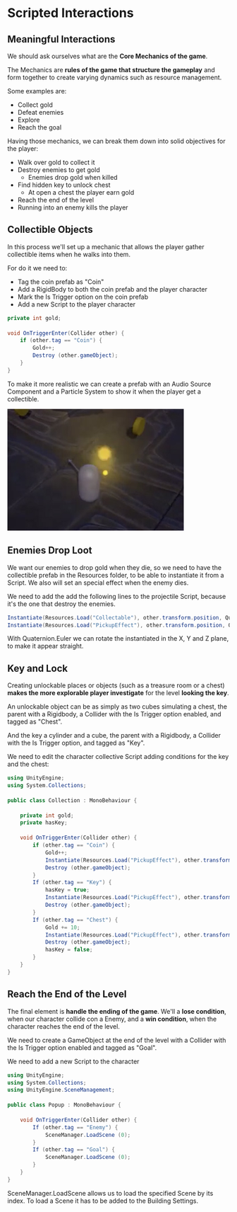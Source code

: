 # Scripted Interactions

## Meaningful Interactions

We should ask ourselves what are the **Core Mechanics of the game**.

The Mechanics are **rules of the game that structure the gameplay** and form together to create varying dynamics such as resource management.

Some examples are:

- Collect gold
- Defeat enemies
- Explore
- Reach the goal

Having those mechanics, we can break them down into solid objectives for the player:

- Walk over gold to collect it
- Destroy enemies to get gold
    - Enemies drop gold when killed
- Find hidden key to unlock chest
    - At open a chest the player earn gold
- Reach the end of the level
- Running into an enemy kills the player

## Collectible Objects

In this process we'll set up a mechanic that allows the player gather collectible items when he walks into them.

For do it we need to:

- Tag the coin prefab as "Coin"
- Add a RigidBody to both the coin prefab and the player character
- Mark the Is Trigger option on the coin prefab
- Add a new Script to the player character

```C#
private int gold;

void OnTriggerEnter(Collider other) {
    if (other.tag == "Coin") {
        Gold++;
        Destroy (other.gameObject);
    }
}
```

To make it more realistic we can create a prefab with an Audio Source Component and a Particle System to show it when the player get a collectible.

![](../images/prototyping13.jpg)

## Enemies Drop Loot

We want our enemies to drop gold when they die, so we need to have the collectible prefab in the Resources folder, to be able to instantiate it from a Script. We also will set an special effect when the enemy dies.

We need to add the add the following lines to the projectile Script, because it's the one that destroy the enemies.

```C#
Instantiate(Resources.Load("Collectable"), other.transform.position, Quaternion.Euler(90, 0, 0));
Instantiate(Resources.Load("PickupEffect"), other.transform.position, Quaternion.Euler(90, 0, 0));
```

With Quaternion.Euler we can rotate the instantiated in the X, Y and Z plane, to make it appear straight.

## Key and Lock

Creating unlockable places or objects (such as a treasure room or a chest) **makes the more explorable player investigate** for the level **looking the key**.

An unlockable object can be as simply as two cubes simulating a chest, the parent with a Rigidbody, a Collider with the Is Trigger option enabled, and tagged as "Chest".

And the key a cylinder and a cube, the parent with a Rigidbody, a Collider with the Is Trigger option, and tagged as "Key".

We need to edit the character collective Script adding conditions for the key and the chest:

```C#
using UnityEngine;
using System.Collections;

public class Collection : MonoBehaviour {

    private int gold;
    private hasKey;

    void OnTriggerEnter(Collider other) {
        if (other.tag == "Coin") {
            Gold++;
            Instantiate(Resources.Load("PickupEffect"), other.transform.position, other.transform.rotation);
            Destroy (other.gameObject);
        }
        If (other.tag == "Key") {
            hasKey = true;
            Instantiate(Resources.Load("PickupEffect"), other.transform.position, other.transform.rotation);
            Destroy (other.gameObject);
        }
        If (other.tag == "Chest") {
            Gold += 10;
            Instantiate(Resources.Load("PickupEffect"), other.transform.position, other.transform.rotation);
            Destroy (other.gameObject);
            hasKey = false;
        }
    }
}
```

## Reach the End of the Level

The final element is **handle the ending of the game**. We'll a **lose condition**, when our character collide con a Enemy, and a **win condition**, when the character reaches the end of the level.

We need to create a GameObject at the end of the level with a Collider with the Is Trigger option enabled and tagged as "Goal".

We need to add a new Script to the character

```C#
using UnityEngine;
using System.Collections;
using UnityEngine.SceneManagement;

public class Popup : MonoBehaviour {

    void OnTriggerEnter(Collider other) {
        If (other.tag == "Enemy") {
            SceneManager.LoadScene (0);
        }
        If (other.tag == "Goal") {
            SceneManager.LoadScene (0);
        }
    }
}
```

SceneManager.LoadScene allows us to load the specified Scene by its index. To load a Scene it has to be added to the Building Settings.